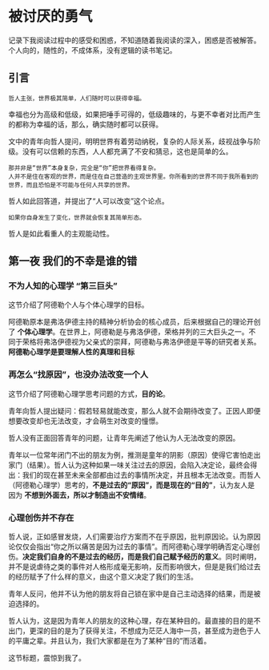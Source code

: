 # 被讨厌的勇气

记录下我阅读过程中的感受和困惑，不知道随着我阅读的深入，困惑是否被解答。
个人向的，随性的，不成体系，没有逻辑的读书笔记。

## 引言

	哲人主张，世界极其简单，人们随时可以获得幸福。

幸福也分为高级和低级，如果把唾手可得的，低级趣味的，与更不幸者对比而产生的都称为幸福的话，那么，确实随时都可以获得。

文中的青年向哲人提问，明明世界有着劳动纳税，复杂的人际关系，歧视战争与阶级。没有可以信赖的东西，人人都充满了不安和猜忌，这也是简单的么。

	那并非是“世界”本身复杂，完全是“你”把世界看得复杂。
	人并不是住在客观的世界，而是住在自己营造的主观世界里。你所看到的世界不同于我所看到的世界，而且恐怕是不可能与任何人共享的世界。

哲人如此回答道，并提出了“人可以改变”这个论点。

	如果你自身发生了变化，世界就会恢复其简单形态。

哲人是如此看重人的主观能动性。

## 第一夜 我们的不幸是谁的错

### 不为人知的心理学 “第三巨头”

这节介绍了阿德勒个人与个体心理学的目标。

阿德勒原本是弗洛伊德主持的精神分析协会的核心成员，后来根据自己的理论开创了 **个体心理学**。在世界上，阿德勒是与弗洛伊德，荣格并列的三大巨头之一。不同于荣格将弗洛伊德视为父亲式的崇拜，阿德勒与弗洛伊德是平等的研究者关系。**阿德勒心理学是要理解人性的真理和目标**

### 再怎么“找原因”，也没办法改变一个人

这节介绍了阿德勒心理学思考问题的方式，**目的论**。

青年向哲人提出疑问：假若轻易就能改变，那么人就不会期待改变了。正因人即便想要改变却也无法改变，才会萌生对改变的憧憬。

哲人没有正面回答青年的问题，让青年先阐述了他认为人无法改变的原因。

青年以一位常年闭门不出的朋友为例，推测是童年的阴影（原因）使得它害怕走出家门（结果）。哲人认为这种如果一味关注过去的原因，会陷入决定论，最终会得出：我们的现在甚至未来全部都由过去的事情所决定，并且根本无法改变。而哲人（阿德勒心理学）思考的，**不是过去的“原因”，而是现在的“目的”**，认为友人是因为 **不想到外面去，所以才制造出不安情绪**。

### 心理创伤并不存在

哲人说，正如感冒发烧，人们需要治疗方案而不在乎原因，批判原因论。认为原因论仅仅会指出“你之所以痛苦是因为过去的事情”。而阿德勒心理学明确否定心理创伤。**决定我们自身的不是过去的经历，而是我们自己赋予经历的意义**。同时阐明，并不是说虐待之类的事件对人格形成毫无影响，反而影响很大，但是是我们给过去的经历赋予了什么样的意义，由这个意义决定了我们的生活。

青年人反问，他并不认为他的朋友将自己锁在家中是自己主动选择的结果，而是被迫选择的。

哲人认为，这是因为青年人的朋友的这种心理，存在某种目的。最直接的目的是不出门，更深的目的是为了获得关注，不想成为茫茫人海中一员，甚至成为逊色于人的平庸之辈。并且认为，我们大家都是在为了某种“目的”而活着。

这节标题，震惊到我了。
